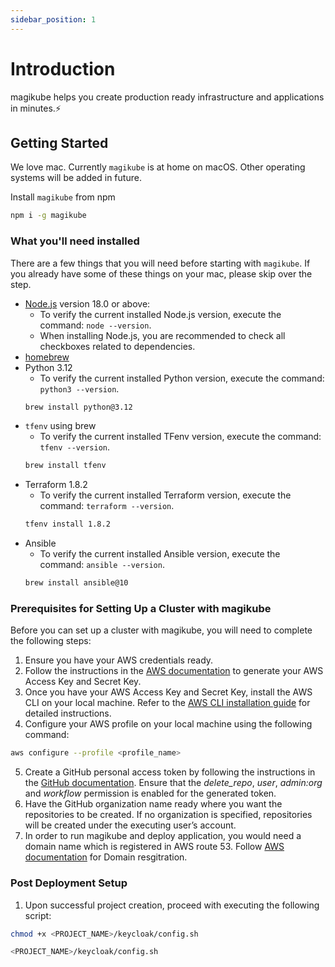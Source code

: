 ```yaml
---
sidebar_position: 1
---
```


# Introduction

magikube helps you create production ready infrastructure and applications in minutes.⚡️

## Getting Started

We love mac. Currently `magikube` is at home on macOS. Other operating systems will be added in future.

Install `magikube` from npm
```bash
npm i -g magikube
```

### What you'll need installed

There are a few things that you will need before starting with `magikube`. If you already have some of these things on your mac, please skip over the step.

- [Node.js](https://nodejs.org/en/download/) version 18.0 or above:
  - To verify the current installed Node.js version, execute the command: `node --version`.
  - When installing Node.js, you are recommended to check all checkboxes related to dependencies.
- [homebrew](https://brew.sh)
- Python 3.12
  - To verify the current installed Python version, execute the command: `python3 --version`.
  ```bash
  brew install python@3.12
  ```
- `tfenv` using brew
  - To verify the current installed TFenv version, execute the command: `tfenv --version`.
   ```bash
   brew install tfenv
   ```
- Terraform 1.8.2
  - To verify the current installed Terraform version, execute the command: `terraform --version`.
   ```bash
   tfenv install 1.8.2
   ```
- Ansible
  - To verify the current installed Ansible version, execute the command: `ansible --version`.
  ```bash
  brew install ansible@10
  ```

### Prerequisites for Setting Up a Cluster with magikube
Before you can set up a cluster with magikube, you will need to complete the following steps:

1. Ensure you have your AWS credentials ready.
2. Follow the instructions in the [AWS documentation](https://docs.aws.amazon.com/IAM/latest/UserGuide/id_credentials_access-keys.html) to generate your AWS Access Key and Secret Key.
3. Once you have your AWS Access Key and Secret Key, install the AWS CLI on your local machine. Refer to the [AWS CLI installation guide](https://docs.aws.amazon.com/cli/latest/userguide/getting-started-install.html) for detailed instructions.
4. Configure your AWS profile on your local machine using the following command:
```bash
aws configure --profile <profile_name>
```
5. Create a GitHub personal access token by following the instructions in the [GitHub documentation](https://docs.github.com/en/authentication/keeping-your-account-and-data-secure/managing-your-personal-access-tokens#creating-a-personal-access-token-classic). Ensure that the *delete_repo*, *user*, *admin:org*  and *workflow* permission is enabled for the generated token.
6. Have the GitHub organization name ready where you want the repositories to be created. If no organization is specified, repositories will be created under the executing user’s account.
7. In order to run magikube and deploy application, you would need a domain name which is registered in AWS route 53. Follow [AWS documentation](https://docs.aws.amazon.com/Route53/latest/DeveloperGuide/domain-register.html) for Domain resgitration.

### Post Deployment Setup
1. Upon successful project creation, proceed with executing the following script:
```bash
chmod +x <PROJECT_NAME>/keycloak/config.sh

<PROJECT_NAME>/keycloak/config.sh
```
